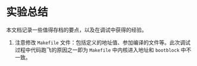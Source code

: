 # 实验总结

本文档记录一些值得存档的要点，以及在调试中获得的经验。

1. 注意修改 `Makefile` 文件：包括定义的地址值、参加编译的文件等。此次调试过程中代码跑飞的原因之一即为 `Makefile` 中内核进入地址和 `bootblock` 中不一致。
